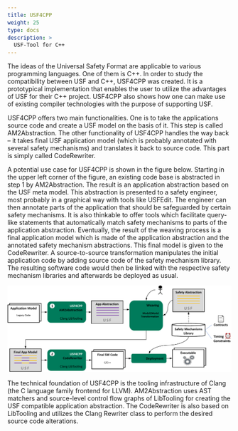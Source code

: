 ```yaml
---
title: USF4CPP
weight: 25
type: docs
description: >
  USF-Tool for C++
---
```

The ideas of the Universal Safety Format are applicable to various programming languages. One of them is C++. In order to study the compatibility between USF and C++, USF4CPP was created. It is a prototypical implementation that enables the user to utilize the advantages of USF for their C++ project. USF4CPP also shows how one can make use of existing compiler technologies with the purpose of supporting USF. 

USF4CPP offers two main functionalities. One is to take the applications source code and create a USF model on the basis of it. This step is called AM2Abstraction. The other functionality of USF4CPP handles the way back – it takes final USF application model (which is probably annotated with several safety mechanisms) and translates it back to source code. This part is simply called CodeRewriter. 

A potential use case for USF4CPP is shown in the figure below. Starting in the upper left corner of the figure, an existing code base is abstracted in step 1 by AM2Abstraction. The result is an application abstraction based on the USF meta model. This abstraction is presented to a safety engineer, most probably in a graphical way with tools like USFEdit. The engineer can then annotate parts of the application that should be safeguarded by certain safety mechanisms. It is also thinkable to offer tools which facilitate query-like statements that automatically match safety mechanisms to parts of the application abstraction. Eventually, the result of the weaving process is a final application model which is made of the application abstraction and the annotated safety mechanism abstractions. This final model is given to the CodeRewriter. A source-to-source transformation manipulates the initial application code by adding source code of the safety mechanism library. The resulting software code would then be linked with the respective safety mechanism libraries and afterwards be deployed as usual. 

![Exemplary tool flow with USF4CPP](USF4CPP_flow.png "Exemplary tool flow with USF4CPP")

The technical foundation of USF4CPP is the tooling infrastructure of Clang (the C language family frontend for LLVM). AM2Abstraction uses AST matchers and source-level control flow graphs of LibTooling for creating the USF compatible application abstraction. The CodeRewriter is also based on LibTooling and utilizes the Clang Rewriter class to perform the desired source code alterations.
